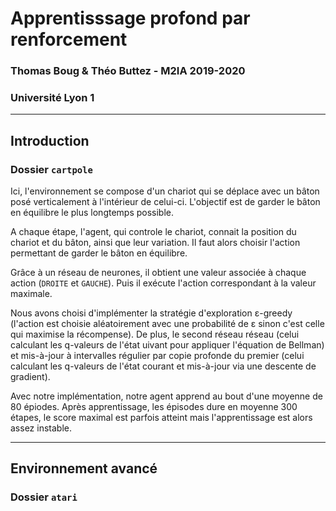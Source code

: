 # Apprentisssage profond par renforcement
### Thomas Boug & Théo Buttez - M2IA 2019-2020
### Université Lyon 1

------------------------------------------
## Introduction
### Dossier `cartpole`

Ici, l'environnement se compose d'un chariot qui se déplace avec un bâton posé verticalement à l'intérieur de celui-ci. L'objectif est de garder le bâton en équilibre le plus longtemps possible. 

A chaque étape, l'agent, qui controle le chariot, connait la position du chariot et du bâton, ainsi que leur variation. Il faut alors choisir l'action permettant de garder le bâton en équilibre. 

Grâce à un réseau de neurones, il obtient une valeur associée à chaque action (`DROITE` et `GAUCHE`). Puis il exécute l'action correspondant à la valeur maximale. 

Nous avons choisi d'implémenter la stratégie d'exploration &epsilon;-greedy (l'action est choisie aléatoirement avec une probabilité de &epsilon; sinon c'est celle qui maximise la récompense). De plus, le second réseau réseau (celui calculant les q-valeurs de l'état uivant pour appliquer l'équation de Bellman) et mis-à-jour à intervalles régulier par copie profonde du premier (celui calculant les q-valeurs de l'état courant et mis-à-jour via une descente de gradient).

Avec notre implémentation, notre agent apprend au bout d'une moyenne de 80 épiodes. Après apprentissage, les épisodes dure en moyenne 300 étapes, le score maximal est parfois atteint mais l'apprentissage est alors assez instable.



--------------------------------------------------
## Environnement avancé
### Dossier `atari`
